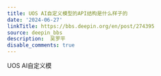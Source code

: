 ```yaml
---
title: UOS AI自定义模型的API结构是什么样子的
date: '2024-06-27'
linkTitle: https://bbs.deepin.org/en/post/274395
source: deepin_bbs
description:  吴罗平 
disable_comments: true
---
```

UOS AI自定义模
